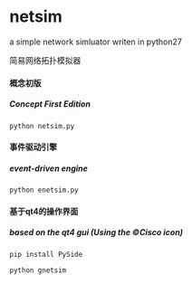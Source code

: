 # netsim
a simple network simluator writen in python27

简易网络拓扑模拟器

#### 概念初版
##### Concept First Edition
`python netsim.py`

#### 事件驱动引擎
##### event-driven engine
`python enetsim.py`

#### 基于qt4的操作界面
##### based on the qt4 gui (Using the ©Cisco icon)
`pip install PySide`

`python gnetsim`
